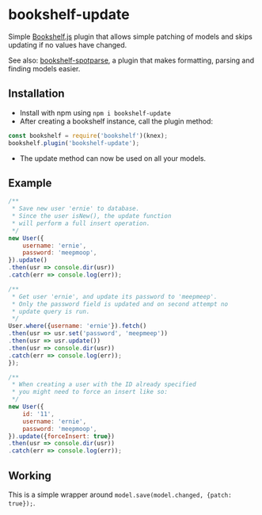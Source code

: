 # bookshelf-update
Simple [Bookshelf.js](http://bookshelfjs.org) plugin that allows simple 
patching of models and skips updating if no values have changed.

See also: [bookshelf-spotparse](https://www.npmjs.com/package/bookshelf-spotparse), 
a plugin that makes formatting, parsing and finding models easier.

## Installation
* Install with npm using `npm i bookshelf-update`
* After creating a bookshelf instance, call the plugin method:
```javascript
const bookshelf = require('bookshelf')(knex);
bookshelf.plugin('bookshelf-update');
```
* The update method can now be used on all your models.

## Example
```javascript
/**
 * Save new user 'ernie' to database.
 * Since the user isNew(), the update function
 * will perform a full insert operation.
 */
new User({
    username: 'ernie',
    password: 'meepmoop',
}).update()
.then(usr => console.dir(usr))
.catch(err => console.log(err));

/**
 * Get user 'ernie', and update its password to 'meepmeep'.
 * Only the password field is updated and on second attempt no
 * update query is run.
 */
User.where({username: 'ernie'}).fetch()
.then(usr => usr.set('password', 'meepmeep'))
.then(usr => usr.update())
.then(usr => console.dir(usr))
.catch(err => console.log(err));
});

/**
 * When creating a user with the ID already specified
 * you might need to force an insert like so:
 */
new User({
    id: '11',
    username: 'ernie',
    password: 'meepmoop',
}).update({forceInsert: true})
.then(usr => console.dir(usr))
.catch(err => console.log(err));
```

## Working
This is a simple wrapper around `model.save(model.changed, {patch: true});`.
